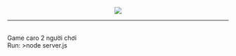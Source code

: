 <p align="center"><img src="https://i.imgur.com/8trGJ9Z.png"></p>
<hr><br>
Game caro 2 người chơi<br>
Run: >node server.js
